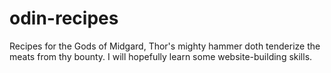 # odin-recipes
Recipes for the Gods of Midgard, Thor's mighty hammer doth tenderize the meats from thy bounty. I will hopefully learn some website-building skills. 